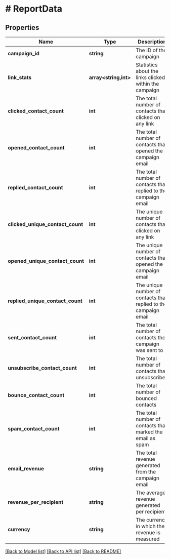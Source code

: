 # # ReportData

## Properties

Name | Type | Description | Notes
------------ | ------------- | ------------- | -------------
**campaign_id** | **string** | The ID of the campaign | [optional]
**link_stats** | **array<string,int>** | Statistics about the links clicked within the campaign | [optional]
**clicked_contact_count** | **int** | The total number of contacts that clicked on any link | [optional]
**opened_contact_count** | **int** | The total number of contacts that opened the campaign email | [optional]
**replied_contact_count** | **int** | The total number of contacts that replied to the campaign email | [optional]
**clicked_unique_contact_count** | **int** | The unique number of contacts that clicked on any link | [optional]
**opened_unique_contact_count** | **int** | The unique number of contacts that opened the campaign email | [optional]
**replied_unique_contact_count** | **int** | The unique number of contacts that replied to the campaign email | [optional]
**sent_contact_count** | **int** | The total number of contacts the campaign was sent to | [optional]
**unsubscribe_contact_count** | **int** | The total number of contacts that unsubscribed | [optional]
**bounce_contact_count** | **int** | The total number of bounced contacts | [optional]
**spam_contact_count** | **int** | The total number of contacts that marked the email as spam | [optional]
**email_revenue** | **string** | The total revenue generated from the campaign email | [optional]
**revenue_per_recipient** | **string** | The average revenue generated per recipient | [optional]
**currency** | **string** | The currency in which the revenue is measured | [optional]

[[Back to Model list]](../../README.md#models) [[Back to API list]](../../README.md#endpoints) [[Back to README]](../../README.md)
